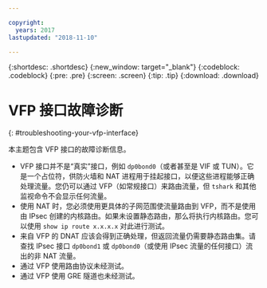 ```yaml
---

copyright:
  years: 2017
lastupdated: "2018-11-10"

---
```


{:shortdesc: .shortdesc}
{:new_window: target="_blank"}
{:codeblock: .codeblock}
{:pre: .pre}
{:screen: .screen}
{:tip: .tip}
{:download: .download}

# VFP 接口故障诊断
{: #troubleshooting-your-vfp-interface}

本主题包含 VFP 接口的故障诊断信息。

* VFP 接口并不是“真实”接口，例如 `dp0bond0`（或者甚至是 VIF 或 TUN）。它是一个占位符，供防火墙和 NAT 进程用于挂起接口，以便这些进程能够正确处理流量。您仍可以通过 VFP（如常规接口）来路由流量，但 `tshark` 和其他监视命令不会显示任何流量。
* 使用 NAT 时，您必须使用更具体的子网范围使流量路由到 VFP，而不是使用由 IPsec 创建的内核路由。如果未设置静态路由，那么将执行内核路由。您可以使用 `show ip route x.x.x.x` 对此进行测试。
* 来自 VFP 的 DNAT 应该会得到正确处理，但返回流量仍需要静态路由集。请查找 IPsec 接口 `dp0bond1` 或 `dp0bond0`（或使用 IPsec 流量的任何接口）流出的非 NAT 流量。
* 通过 VFP 使用路由协议未经测试。 
* 通过 VFP 使用 GRE 隧道也未经测试。

